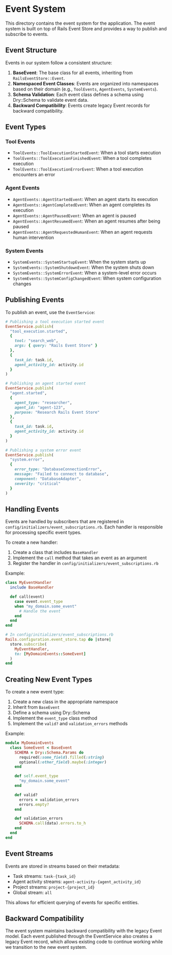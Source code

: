 # Event System

This directory contains the event system for the application. The event system is built on top of Rails Event Store and provides a way to publish and subscribe to events.

## Event Structure

Events in our system follow a consistent structure:

1. **BaseEvent**: The base class for all events, inheriting from `RailsEventStore::Event`.
2. **Namespaced Event Classes**: Events are organized into namespaces based on their domain (e.g., `ToolEvents`, `AgentEvents`, `SystemEvents`).
3. **Schema Validation**: Each event class defines a schema using Dry::Schema to validate event data.
4. **Backward Compatibility**: Events create legacy Event records for backward compatibility.

## Event Types

### Tool Events
- `ToolEvents::ToolExecutionStartedEvent`: When a tool starts execution
- `ToolEvents::ToolExecutionFinishedEvent`: When a tool completes execution
- `ToolEvents::ToolExecutionErrorEvent`: When a tool execution encounters an error

### Agent Events
- `AgentEvents::AgentStartedEvent`: When an agent starts its execution
- `AgentEvents::AgentCompletedEvent`: When an agent completes its execution
- `AgentEvents::AgentPausedEvent`: When an agent is paused
- `AgentEvents::AgentResumedEvent`: When an agent resumes after being paused
- `AgentEvents::AgentRequestedHumanEvent`: When an agent requests human intervention

### System Events
- `SystemEvents::SystemStartupEvent`: When the system starts up
- `SystemEvents::SystemShutdownEvent`: When the system shuts down
- `SystemEvents::SystemErrorEvent`: When a system-level error occurs
- `SystemEvents::SystemConfigChangedEvent`: When system configuration changes

## Publishing Events

To publish an event, use the `EventService`:

```ruby
# Publishing a tool execution started event
EventService.publish(
  "tool_execution.started",
  {
    tool: "search_web",
    args: { query: "Rails Event Store" }
  },
  {
    task_id: task.id,
    agent_activity_id: activity.id
  }
)

# Publishing an agent started event
EventService.publish(
  "agent.started",
  {
    agent_type: "researcher",
    agent_id: "agent-123",
    purpose: "Research Rails Event Store"
  },
  {
    task_id: task.id,
    agent_activity_id: activity.id
  }
)

# Publishing a system error event
EventService.publish(
  "system.error",
  {
    error_type: "DatabaseConnectionError",
    message: "Failed to connect to database",
    component: "DatabaseAdapter",
    severity: "critical"
  }
)
```

## Handling Events

Events are handled by subscribers that are registered in `config/initializers/event_subscriptions.rb`. Each handler is responsible for processing specific event types.

To create a new handler:

1. Create a class that includes `BaseHandler`
2. Implement the `call` method that takes an event as an argument
3. Register the handler in `config/initializers/event_subscriptions.rb`

Example:

```ruby
class MyEventHandler
  include BaseHandler

  def call(event)
    case event.event_type
    when "my_domain.some_event"
      # Handle the event
    end
  end
end

# In config/initializers/event_subscriptions.rb
Rails.configuration.event_store.tap do |store|
  store.subscribe(
    MyEventHandler,
    to: [MyDomainEvents::SomeEvent]
  )
end
```

## Creating New Event Types

To create a new event type:

1. Create a new class in the appropriate namespace
2. Inherit from `BaseEvent`
3. Define a schema using Dry::Schema
4. Implement the `event_type` class method
5. Implement the `valid?` and `validation_errors` methods

Example:

```ruby
module MyDomainEvents
  class SomeEvent < BaseEvent
    SCHEMA = Dry::Schema.Params do
      required(:some_field).filled(:string)
      optional(:other_field).maybe(:integer)
    end

    def self.event_type
      "my_domain.some_event"
    end

    def valid?
      errors = validation_errors
      errors.empty?
    end

    def validation_errors
      SCHEMA.call(data).errors.to_h
    end
  end
end
```

## Event Streams

Events are stored in streams based on their metadata:

- Task streams: `task-{task_id}`
- Agent activity streams: `agent-activity-{agent_activity_id}`
- Project streams: `project-{project_id}`
- Global stream: `all`

This allows for efficient querying of events for specific entities.

## Backward Compatibility

The event system maintains backward compatibility with the legacy Event model. Each event published through the EventService also creates a legacy Event record, which allows existing code to continue working while we transition to the new event system.